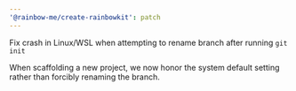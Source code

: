 ```yaml
---
'@rainbow-me/create-rainbowkit': patch
---
```


Fix crash in Linux/WSL when attempting to rename branch after running `git init`

When scaffolding a new project, we now honor the system default setting rather than forcibly renaming the branch.
